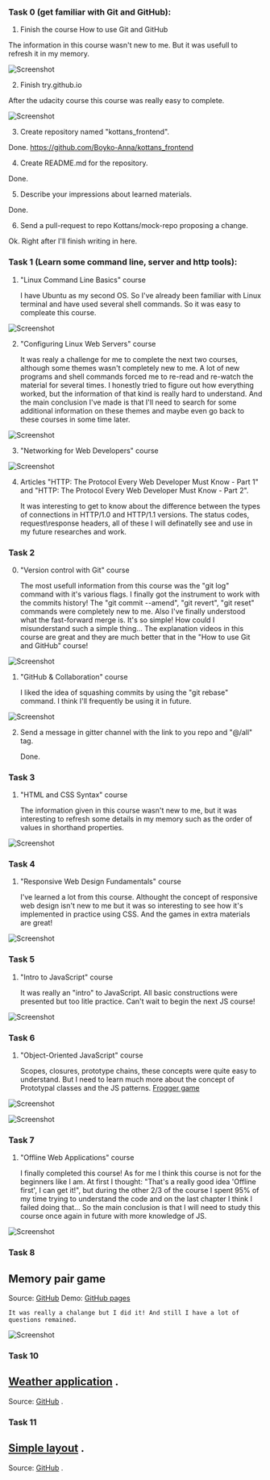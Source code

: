 ### **Task 0 (get familiar with Git and GitHub):**

1. Finish the course How to use Git and GitHub

The information in this course wasn't new to me. But it was usefull to refresh it in my memory.

![Screenshot](task_0/udacity_git.png)

2. Finish try.github.io

After the udacity course this course was really easy to complete. 

![Screenshot](task_0/codeschool_git.png)

3. Create repository named "kottans_frontend".

Done. https://github.com/Boyko-Anna/kottans_frontend

4. Create README.md for the repository.

Done.

5. Describe your impressions about learned materials.

Done.

6. Send a pull-request to repo Kottans/mock-repo proposing a change.

Ok. Right after I'll finish writing in here.


### **Task 1 (Learn some command line, server and http tools):**

1. "Linux Command Line Basics" course

	I have Ubuntu as my second OS. So I've already been familiar with Linux terminal and have used several shell commands. So it was easy to compleate this course.

![Screenshot](task_1/Linux_Command_Line_Basics.png)


2. "Configuring Linux Web Servers" course

	It was realy a challenge for me to complete the next two courses, although some themes wasn't completely new to me. A lot of new programs and shell commands forced me to re-read and re-watch the material for several times. I honestly tried to figure out how everything worked, but the information of that kind is really hard to understand. And the main conclusion I've made is that I'll need to search for some additional information on these themes and maybe even go back to these courses in some time later.

![Screenshot](task_1/Configuring_Linux_Web_Servers.png)

3. "Networking for Web Developers" course

![Screenshot](task_1/Networking_For_Web-Developers.png)

4. Articles "HTTP: The Protocol Every Web Developer Must Know - Part 1" and "HTTP: The Protocol Every Web Developer Must Know - Part 2".

	It was interesting to get to know about the difference between the types of connections in HTTP/1.0 and HTTP/1.1 versions. 
	The status codes, request\response headers, all of these I will definatelly see and use in my future researches and work.


### **Task 2**

0. "Version control with Git" course	

	The most usefull information from this course was the "git log" command with it's various flags. I finally got the instrument to work with the commits history!
	The "git commit --amend", "git revert", "git reset" commands were completely new to me.
	Also I've finally understood what the fast-forward merge is. It's so simple! How could I misunderstand such a simple thing... The explanation videos in this course are great and they are much better that in the "How to use Git and GitHub" course!

![Screenshot](task_2/Version_Control_With_Git.png)

1. "GitHub & Collaboration" course

	I liked the idea of squashing commits by using the "git rebase" command. I think I'll frequently be using it in future.

![Screenshot](task_2/Github_and_Collaboration.png)

2. Send a message in gitter channel with the link to you repo and "@/all" tag.

	Done.

### **Task 3**

1. "HTML and CSS Syntax" course

	The information given in this course wasn't new to me, but it was interesting to refresh some details in my memory such as the order of values in shorthand properties.

![Screenshot](task_3/HTML_and_CSS_Syntax.png)


### **Task 4**

1. "Responsive Web Design Fundamentals" course

	I've learned a lot from this course. Althought the concept of responsive web design isn't new to me but it was so interesting to see how it's implemented in practice using CSS. 
	And the games in extra materials are great! 

![Screenshot](task_4/Responsive_Web-Design_Fundamentals.png)

### **Task 5**

1. "Intro to JavaScript" course

	It was really an "intro" to JavaScript. All basic constructions were presented but too litle practice. Can't wait to begin the next JS course!

![Screenshot](task_5/Intro_To_JavaScript.png)

### **Task 6**

1. "Object-Oriented JavaScript" course

	Scopes, closures, prototype chains, these concepts were quite easy to understand. But I need to learn much more about the concept of Prototypal classes and the JS patterns.
	[Frogger game](https://github.com/Boyko-Anna/frontend-nanodegree-arcade-game)

![Screenshot](task_6/Object-Oriented_JS_1.png)

![Screenshot](task_6/Object-Oriented_JS_2.png)

### **Task 7**

1. "Offline Web Applications" course

	I finally completed this course! As for me I think this course is not for the beginners like I am. At first I thought: "That's a really good idea 'Offline first', I can get it!", but during the other 2/3 of the course I spent 95% of my time trying to understand the code and on the last chapter I think I failed doing that... So the main conclusion is that I will need to study this course once again in future with more knowledge of JS.

![Screenshot](task_7/Offline_Web_Applications.png) 

### **Task 8**

## Memory pair game

Source: [GitHub](https://github.com/Boyko-Anna/memory-game/)
Demo: [GitHub pages](https://boyko-anna.github.io/memory-game/)

	It was really a chalange but I did it! And still I have a lot of questions remained.

![Screenshot](task_8/memory-game.png)



### **Task 10** 

## [Weather application](https://kottans-frontend-2018.github.io/assignments_Boyko-Anna/task_10/dist/) . 
Source: [GitHub](https://github.com/kottans-frontend-2018/assignments_Boyko-Anna/tree/task_10) .

### **Task 11** 

## [Simple layout](https://kottans-frontend-2018.github.io/assignments_Boyko-Anna/task_11/) . 
Source: [GitHub](https://github.com/kottans-frontend-2018/assignments_Boyko-Anna/tree/task_11) .
